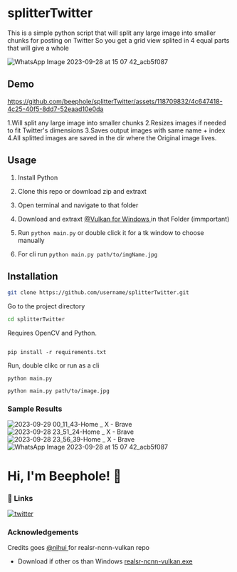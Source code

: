 # splitterTwitter
This is a simple python script that will split any large image into smaller chunks for posting on Twitter
So you get a grid view splited in 4 equal parts that will give a whole

![WhatsApp Image 2023-09-28 at 15 07 42_acb5f087](https://github.com/beephole/splitterTwitter/assets/118709832/87d5b878-f2f0-4f15-bf8d-bc94d8b3d5c4)

## Demo


https://github.com/beephole/splitterTwitter/assets/118709832/4c647418-4c25-40f5-8dd7-52eaad10e0da



1.Will split any large image into smaller chunks
2.Resizes images if needed to fit Twitter's dimensions
3.Saves output images with same name + index
4.All splitted images are saved in  the dir where the Original image lives.

## Usage  

1. Install Python 
2. Clone this repo or download zip and extraxt 
3. Open terminal and navigate to that folder
4. Download and extraxt [ @Vulkan for Windows ](https://github.com/xinntao/Real-ESRGAN/releases/download/v0.2.5.0/realesrgan-ncnn-vulkan-20220424-windows.zip) in that Folder (immportant)
   
6. Run `python main.py` or double click it for a tk window to choose manually
7. For cli run `python main.py path/to/imgName.jpg`


## Installation
```bash
git clone https://github.com/username/splitterTwitter.git
```

Go to the project directory

```bash
cd splitterTwitter
```

Requires OpenCV and Python.

```

pip install -r requirements.txt

```
Run, double clikc or run as a cli 

```
python main.py
```
```
python main.py path/to/image.jpg
```



### Sample Results
![2023-09-29 00_11_43-Home _ X - Brave](https://github.com/beephole/splitterTwitter/assets/118709832/2733a724-546a-46a1-82f1-008d42619b1b)
![2023-09-28 23_51_24-Home _ X - Brave](https://github.com/beephole/splitterTwitter/assets/118709832/e7394f16-aca9-4f30-b971-3baf592a1e61)
![2023-09-28 23_56_39-Home _ X - Brave](https://github.com/beephole/splitterTwitter/assets/118709832/df641ad1-91dd-4ddb-98ee-3813e436c2dd)
![WhatsApp Image 2023-09-28 at 15 07 42_acb5f087](https://github.com/beephole/splitterTwitter/assets/118709832/03c17c59-05d8-4965-9969-a63bd98d742a)


# Hi, I'm Beephole! 👋


### 🔗 Links

[![twitter](https://img.shields.io/badge/twitter-1DA1F2?style=for-the-badge&logo=twitter&logoColor=white)](https://twitter.com/b33ph0l3)

### Acknowledgements
  Credits goes [ @nihui ](https://github.com/nihui) for realsr-ncnn-vulkan repo
 
 - Download if other os than Windows [realsr-ncnn-vulkan.exe](https://github.com/xinntao/Real-ESRGAN#portable-executable-files-ncnn)
   


